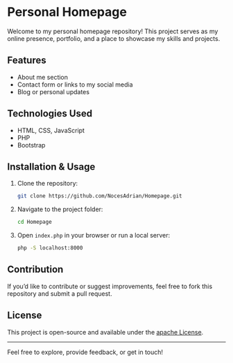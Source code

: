 # Personal Homepage

Welcome to my personal homepage repository! This project serves as my online presence, portfolio, and a place to showcase my skills and projects.

## Features
- About me section
- Contact form or links to my social media
- Blog or personal updates

## Technologies Used
- HTML, CSS, JavaScript
- PHP
- Bootstrap

## Installation & Usage
1. Clone the repository:
   ```sh
   git clone https://github.com/NocesAdrian/Homepage.git
   ```
2. Navigate to the project folder:
   ```sh
   cd Homepage
   ```
3. Open `index.php` in your browser or run a local server:
   ```sh
   php -S localhost:8000
   ```

## Contribution
If you’d like to contribute or suggest improvements, feel free to fork this repository and submit a pull request.

## License
This project is open-source and available under the [apache License](LICENSE).

---

Feel free to explore, provide feedback, or get in touch!

